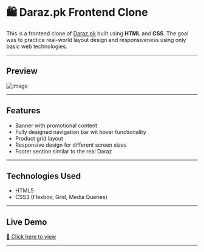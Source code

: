 # 🛍️ Daraz.pk Frontend Clone

This is a frontend clone of [Daraz.pk](https://www.daraz.pk/) built using **HTML** and **CSS**. The goal was to practice real-world layout design and responsiveness using only basic web technologies.

---

## Preview

![image](https://github.com/user-attachments/assets/97a3a711-0af6-41b8-8015-d65f2c558cd1)

---

## Features

- Banner with promotional content  
- Fully designed navigation bar wit hover functionality  
- Product grid layout  
- Responsive design for different screen sizes  
- Footer section similar to the real Daraz

---

## Technologies Used

- HTML5  
- CSS3 (Flexbox, Grid, Media Queries)

---

## Live Demo

[🔗 Click here to view](https://masooma14.github.io/daraz-clone)  

---

